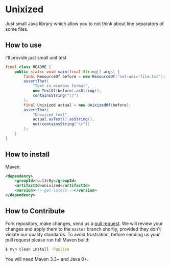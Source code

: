 # Unixized
Just small Java library which allow you to not think about line separators of some files.

## How to use
I'll provide just small unit test

```java
final class README {
    public static void main(final String[] args) {
        final ResourceOf before = new ResourceOf("not-unix-file.txt");
        assertThat(
            "Text in windows format",
            new TextOf(before).asString(),
            containsString("\r")
        );
        final Unixized actual = new UnixizedOf(before);
        assertThat(
            "Unixized text",
            actual.asText().asString(),
            not(containsString("\r"))
        );
    }
}
```
## How to install
Maven:
```xml
<dependency>
    <groupId>ru.l3r8y</groupId>
    <artifactId>unixized</artifactId>
    <version><!--get-latest--></version>
</dependency>
```
## How to Contribute

Fork repository, make changes, send us a [pull request](https://www.yegor256.com/2014/04/15/github-guidelines.html).
We will review your changes and apply them to the `master` branch shortly,
provided they don't violate our quality standards. To avoid frustration,
before sending us your pull request please run full Maven build:

```bash
$ mvn clean install -Pqulice
```

You will need Maven 3.3+ and Java 8+.
